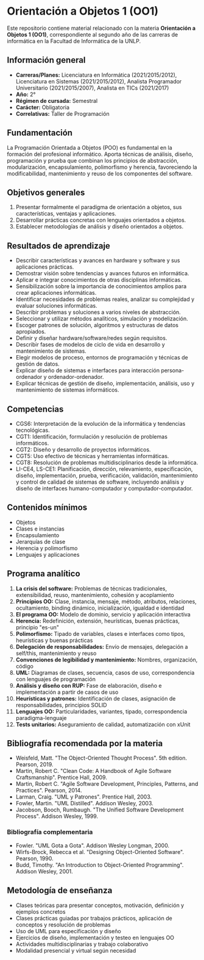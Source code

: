 # Orientación a Objetos 1 (OO1)

Este repositorio contiene material relacionado con la materia **Orientación a Objetos 1 (OO1)**, correspondiente al segundo año de las carreras de informática en la Facultad de Informática de la UNLP.

## Información general

- **Carreras/Planes:** Licenciatura en Informática (2021/2015/2012), Licenciatura en Sistemas (2021/2015/2012), Analista Programador Universitario (2021/2015/2007), Analista en TICs (2021/2017)
- **Año:** 2°
- **Régimen de cursada:** Semestral
- **Carácter:** Obligatoria
- **Correlativas:** Taller de Programación

## Fundamentación

La Programación Orientada a Objetos (POO) es fundamental en la formación del profesional informático. Aporta técnicas de análisis, diseño, programación y prueba que combinan los principios de abstracción, modularización, encapsulamiento, polimorfismo y herencia, favoreciendo la modificabilidad, mantenimiento y reuso de los componentes del software.

## Objetivos generales

1. Presentar formalmente el paradigma de orientación a objetos, sus características, ventajas y aplicaciones.
2. Desarrollar prácticas concretas con lenguajes orientados a objetos.
3. Establecer metodologías de análisis y diseño orientados a objetos.

## Resultados de aprendizaje

- Describir características y avances en hardware y software y sus aplicaciones prácticas.
- Demostrar visión sobre tendencias y avances futuros en informática.
- Aplicar e integrar conocimientos de otras disciplinas informáticas.
- Sensibilización sobre la importancia de conocimientos amplios para crear aplicaciones informáticas.
- Identificar necesidades de problemas reales, analizar su complejidad y evaluar soluciones informáticas.
- Describir problemas y soluciones a varios niveles de abstracción.
- Seleccionar y utilizar métodos analíticos, simulación y modelización.
- Escoger patrones de solución, algoritmos y estructuras de datos apropiados.
- Definir y diseñar hardware/software/redes según requisitos.
- Describir fases de modelos de ciclo de vida en desarrollo y mantenimiento de sistemas.
- Elegir modelos de proceso, entornos de programación y técnicas de gestión de datos.
- Explicar diseño de sistemas e interfaces para interacción persona-ordenador y ordenador-ordenador.
- Explicar técnicas de gestión de diseño, implementación, análisis, uso y mantenimiento de sistemas informáticos.

## Competencias

- CGS6: Interpretación de la evolución de la informática y tendencias tecnológicas.
- CGT1: Identificación, formulación y resolución de problemas informáticos.
- CGT2: Diseño y desarrollo de proyectos informáticos.
- CGT5: Uso efectivo de técnicas y herramientas informáticas.
- CGT8: Resolución de problemas multidisciplinarios desde la informática.
- LI-CE4, LS-CE1: Planificación, dirección, relevamiento, especificación, diseño, implementación, prueba, verificación, validación, mantenimiento y control de calidad de sistemas de software, incluyendo análisis y diseño de interfaces humano-computador y computador-computador.

## Contenidos mínimos

- Objetos
- Clases e instancias
- Encapsulamiento
- Jerarquías de clase
- Herencia y polimorfismo
- Lenguajes y aplicaciones

## Programa analítico

1. **La crisis del software:** Problemas de técnicas tradicionales, extensibilidad, reuso, mantenimiento, cohesión y acoplamiento
2. **Principios OO:** Clase, instancia, mensaje, método, atributos, relaciones, ocultamiento, binding dinámico, inicialización, igualdad e identidad
3. **El programa OO:** Modelo de dominio, servicio y aplicación interactiva
4. **Herencia:** Redefinición, extensión, heurísticas, buenas prácticas, principio "es-un"
5. **Polimorfismo:** Tipado de variables, clases e interfaces como tipos, heurísticas y buenas prácticas
6. **Delegación de responsabilidades:** Envío de mensajes, delegación a self/this, mantenimiento y reuso
7. **Convenciones de legibilidad y mantenimiento:** Nombres, organización, código
8. **UML:** Diagramas de clases, secuencia, casos de uso, correspondencia con lenguajes de programación
9. **Análisis y diseño con RUP:** Fase de elaboración, diseño e implementación a partir de casos de uso
10. **Heurísticas y patrones:** Identificación de clases, asignación de responsabilidades, principios SOLID
11. **Lenguajes OO:** Particularidades, variantes, tipado, correspondencia paradigma-lenguaje
12. **Tests unitarios:** Aseguramiento de calidad, automatización con xUnit

## Bibliografía recomendada por la materia

- Weisfeld, Matt. "The Object-Oriented Thought Process". 5th edition. Pearson, 2019.
- Martin, Robert C. "Clean Code: A Handbook of Agile Software Craftsmanship". Prentice Hall, 2009.
- Martin, Robert C. "Agile Software Development, Principles, Patterns, and Practices". Pearson, 2014.
- Larman, Craig. "UML y Patrones". Prentice Hall, 2003.
- Fowler, Martin. "UML Distilled". Addison Wesley, 2003.
- Jacobson, Booch, Rumbaugh. "The Unified Software Development Process". Addison Wesley, 1999.

### Bibliografía complementaria

- Fowler. "UML Gota a Gota". Addison Wesley Longman, 2000.
- Wirfs-Brock, Rebecca et al. "Designing Object-Oriented Software". Pearson, 1990.
- Budd, Timothy. "An Introduction to Object-Oriented Programming". Addison Wesley, 2001.

## Metodología de enseñanza

- Clases teóricas para presentar conceptos, motivación, definición y ejemplos concretos
- Clases prácticas guiadas por trabajos prácticos, aplicación de conceptos y resolución de problemas
- Uso de UML para especificación y diseño
- Ejercicios de diseño, implementación y testeo en lenguajes OO
- Actividades multidisciplinarias y trabajo colaborativo
- Modalidad presencial y virtual según necesidad
